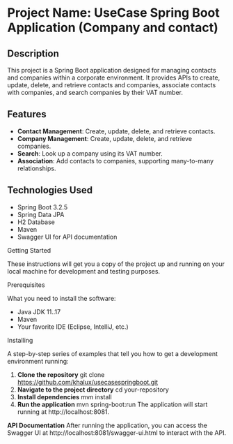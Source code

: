 # Project Name: UseCase Spring Boot Application (Company and contact)

## Description

This project is a Spring Boot application designed for managing contacts and companies within a corporate environment. It provides APIs to create, update, delete, and retrieve contacts and companies, associate contacts with companies, and search companies by their VAT number.

## Features

- **Contact Management**: Create, update, delete, and retrieve contacts.
- **Company Management**: Create, update, delete, and retrieve companies.
- **Search**: Look up a company using its VAT number.
- **Association**: Add contacts to companies, supporting many-to-many relationships.

## Technologies Used

- Spring Boot 3.2.5
- Spring Data JPA
- H2 Database
- Maven
- Swagger UI for API documentation

Getting Started

These instructions will get you a copy of the project up and running on your local machine for development and testing purposes.

Prerequisites

What you need to install the software:

- Java JDK 11..17
- Maven
- Your favorite IDE (Eclipse, IntelliJ, etc.)

Installing

A step-by-step series of examples that tell you how to get a development environment running:

1. **Clone the repository**
   git clone https://github.com/khalux/usecasespringboot.git
2. **Navigate to the project directory**
cd your-repository
3. **Install dependencies**
	mvn install
4. **Run the application**
   mvn spring-boot:run
   The application will start running at http://localhost:8081.

**API Documentation**
After running the application, you can access the Swagger UI at http://localhost:8081/swagger-ui.html to interact with the API.
